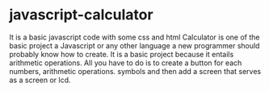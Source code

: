 # javascript-calculator
 It is a basic javascript code with some css and html
 Calculator is one of the basic project a Javascript or any other language a new programmer should probably know how to create. It is a basic project because it entails arithmetic operations. All you have to do is to create a button for each numbers, arithmetic operations. symbols and then add a screen that serves as a screen or lcd.

